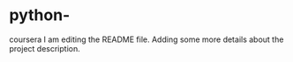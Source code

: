 # python-
coursera
I am editing the README file. Adding some more details about the project description.
